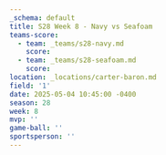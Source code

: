 ```yaml
---
_schema: default
title: S28 Week 8 - Navy vs Seafoam
teams-score:
  - team: _teams/s28-navy.md
    score:
  - team: _teams/s28-seafoam.md
    score:
location: _locations/carter-baron.md
field: '1'
date: 2025-05-04 10:45:00 -0400
season: 28
week: 8
mvp: ''
game-ball: ''
sportsperson: ''
---
```

